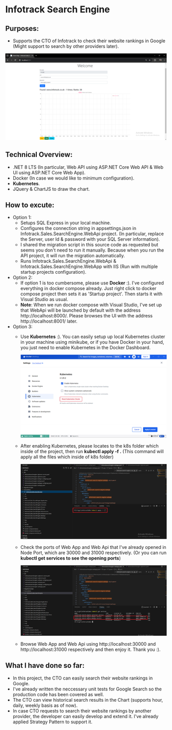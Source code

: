# Infotrack Search Engine

## Purposes:
- Supports the CTO of Infotrack to check their website rankings in Google (Might support to search by other providers later).
  
![alt text](https://github.com/DatNguyen2908/infotrack-search-engine/blob/main/Screenshots/Main%20page.PNG)

## Technical Overview:
- .NET 8 LTS (In particular, Web API using ASP.NET Core Web API & Web UI using ASP.NET Core Web App).
- Docker (In case we would like to minimum configuration).
- **Kubernetes**.
- JQuery & ChartJS to draw the chart.

## How to excute:
- Option 1:
  - Setups SQL Express in your local machine.
  - Configures the connection string in appsettings.json in Infotrack.Sales.SearchEngine.WebApi project. 
    (In particular, replace the Server, user Id & password with your SQL Server information).
  - I shared the migration script in this source code as requested but seems you don't need to run it manually. Because when you run the API project, it will run the migration automatically. 
  - Runs Infotrack.Sales.SearchEngine.WebApi & Infotrack.Sales.SearchEngine.WebApp with IIS (Run with multiple startup projects configuration).
- Option 2:
  - If option 1 is too cumbersome, please use **Docker** :). I've configured everything in docker compose already. Just right click to docker compose project then sets it as 'Startup project'. Then starts it with Visual Studio as usual. 
  - **Note**: When we run docker compose with Visual Studio, I've set up that WebApi will be launched by default with the address http://localhost:8000/. Please browses the UI with the address http://localhost:8001/ later.
- Option 3:
  - Use **Kubernetes** :). You can easily setup up local Kubernetes cluster in your machine using minikube, or if you have Docker in your hand, you just need to enable Kubernetes in the Docker Dashboard.
    
    ![alt text](https://github.com/DatNguyen2908/infotrack-search-engine/blob/main/Screenshots/Open%20Kubernetes%20in%20Docker.PNG)
  - After enabling Kubernetes, please locates to the k8s folder which inside of the project, then run **kubectl apply -f .** (This command will apply all the files which inside of k8s folder)

    ![alt text](https://github.com/DatNguyen2908/infotrack-search-engine/blob/main/Screenshots/Run%20kubectl%20apply%20in%20k8s%20folder.png)
  - Check the ports of Web App and Web Api that I've already opened in Node Port, which are 30000 and 31000 respectively. (Or you can run **kubectl get services to see the opening ports**)

    ![alt text](https://github.com/DatNguyen2908/infotrack-search-engine/blob/main/Screenshots/Run%20kubectl%20get%20services.png)
  - Browse Web App and Web Api using http://localhost:30000 and http://localhost:31000 respectively and then enjoy it. Thank you :).
    
## What I have done so far:
- In this project, the CTO can easily search their website rankings in Google.
- I've already written the neccessary unit tests for Google Search so the production code has been covered as well.
- The CTO can view historical search results in the Chart (supports hour, daily, weekly basis as of now). 
- In case CTO requests to search their website rankings by another provider, the developer can easily develop and extend it. I've already applied Strategy Pattern to support it.
